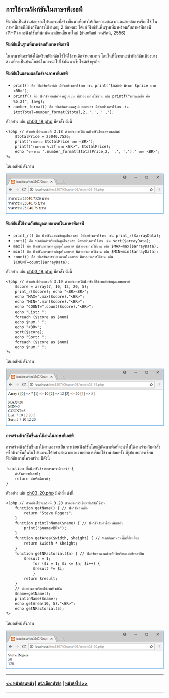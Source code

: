 ## การใช้งานฟังก์ชันในภาษาพีเอชพี
ฟังก์ชันเป็นส่วนย่อยของโปรแกรมที่สร้างขึ้นมาเพื่อทำให้เกิดความสะดวกและง่ายต่อการเรียกใช้ ในภาษาพีเอชพีมีฟังก์ชันการใช้งานอยู่ 2 ลักษณะ ได้แก่ ฟังก์ชันพื้นฐานที่มาพร้อมกับภาษาพีเอชพี (PHP) และฟังก์ชันที่นักพัฒนาเขียนขึ้นมาใหม่ (ธันยพัฒน์ วงศ์รัตน์, 2556) 

#### ฟังก์ชันพื้นฐานที่มาพร้อมกับภาษาพีเอชพี
ในภาษาพีเอชพียังได้เตรียมฟังก์ชันไว้ให้ใช้งานอีกจำนวนมาก โดยในที่นี้จะแนะนำฟังก์ชันเพียงบางส่วนที่จะเป็นประโยชน์ในการนำไปใช้พัฒนาเว็บไซต์เชิงธุรกิจ

#### ฟังก์ชันในแสดงผลลัพธ์ของภาษาพีเอชพี
* ```print() คือ ฟังก์ชันพิมพ์ค่า มีตัวอย่างการใช้งาน เช่น print("$name มีราคา $price บาท <BR>");```
* ```printf() คือ ฟังก์ชันพิมพ์ค่าตามรูปแบบ	มีตัวอย่างการใช้งาน เช่น printf("เกรดเฉลี่ย คือ %5.2f", $avg);```
* ```number_format() คือ ฟังก์ชันกำหนดรูปแบบตัวเลข มีตัวอย่างการใช้งาน เช่น $txtTotal=number_format($total,2, '.', ' ,');```

ตัวอย่าง เช่น [ch03_18.php](src/ch03_18.php) มีคำสั่ง ดังนี้
```
<?php // ตัวอย่างโปรแกรมที่ 3.18 ตัวอย่างการใช้งานฟังก์ชันในแสดงผลลัพธ์
    $totalPrice = 25040.7526;
    print("ราคารวม $totalPrice บาท <BR>");
    printf("ราคารวม %.2f บาท <BR>", $totalPrice);
    echo "ราคารวม ".number_format($totalPrice,2, '.', ',')." บาท <BR>";
?>
```

ได้ผลลัพธ์ ดังภาพ

<img src=output/ch03_18.png>

#### ฟังก์ชันที่ใช้งานกับข้อมูลแบบอาเรย์ในภาษาพีเอชพี
* ```print_r() คือ ฟังก์ชันแสดงข้อมูลในอาเรย์ มีตัวอย่างการใช้งาน เช่น print_r($arrayData);```
* ```sort() คือ ฟังก์ชันการเรียงข้อมูลในอาเรย์ มีตัวอย่างการใช้งาน เช่น sort($arrayData);```
* ```max() คือ ฟังก์ชันการหาค่าสูงสุดในอาเรย์ มีตัวอย่างการใช้งาน เช่น $MAX=max($arrayData);```
* ```min() คือ ฟังก์ชันการหาค่าต่ำสุดในอาเรย์ มีตัวอย่างการใช้งาน เช่น $MIN=min($arrayData);```
* ```count() คือ ฟังก์ชันการนับจำนวนในอาเรย์ มีตัวอย่างการใช้งาน เช่น $COUNT=count($arrayData);```


ตัวอย่าง เช่น [ch03_19.php](src/ch03_19.php) มีคำสั่ง ดังนี้
```
<?php // ตัวอย่างโปรแกรมที่ 3.19 ตัวอย่างการใช้ฟังก์ชันที่ใช้งานกับข้อมูลแบบอาเรย์
    $score = array(7, 10, 12, 20, 5);
    print_r($score); echo "<BR><BR>";
    echo "MAX=".max($score)."<BR>";
    echo "MIN=".min($score)."<BR>";
    echo "COUNT=".count($score)."<BR>";
    echo "List: ";
    foreach ($score as $num)
    echo $num." ";
    echo "<BR>";
    sort($score);
    echo "Sort: ";
    foreach ($score as $num)
    echo $num." ";
?>
```

ได้ผลลัพธ์ ดังภาพ

<img src=output/ch03_19.png>

#### การสร้างฟังก์ชันขึ้นมาใช้งานในภาษาพีเอชพี
การสร้างฟังก์ชันขึ้นมาใช้งานเองจะเป็นการเขียนฟังก์ชันโดยผู้พัฒนาเพื่อที่จะนำไปใช้งานร่วมกับคำสั่งหรือฟังก์ชันอื่นในโปรแกรมได้อย่างสะดวกและง่ายต่อการเรียกใช้งานบ่อยครั้ง 
มีรูปแบบการเขียนฟังก์ชันตามโครงสร้าง มีดังนี้
```
function ชื่อฟังก์ชัน(รายการพารามิเตอร์) {
    คำสั่งภาษาพีเอชพี;
    return ค่าหรือนิพจน์;
}
```

ตัวอย่าง เช่น [ch03_20.php](src/ch03_20.php) มีคำสั่ง ดังนี้
```
<?php // ตัวอย่างโปรแกรมที่ 3.20 ตัวอย่างการเขียนฟังก์ชันใช้งาน
    function getName() { // ฟังก์ชันอ่านชื่อ
        return "Steve Rogers";
    }
    function printlnName($name) { // ฟังก์ชันรับค่าชื่อมาพิมพ์ค่า
        print("$name<BR>");
    }
    function getArea($width, $height) { // ฟังก์ชันคำนวนพื้นที่สี่เหลี่ยม
        return $width * $height;
    }
    function getNFactorial($n) { // ฟังก์ชันคำนวนค่าแฟ็กโทเรียลแบบรีเคอร์ซีพ
        $result = 1;
            for ($i = 1; $i <= $n; $i++) {
            $result *= $i;
            }
        return $result;
    }
    // ตัวอย่างการเรียกใช้งานฟังก์ชัน
    $name=getName();
    printlnName($name);
    echo getArea(10, 5)."<BR>";
    echo getNFactorial(5);
?>
```

ได้ผลลัพธ์ ดังภาพ

<img src=output/ch03_20.png>

---
#### [<< หน้าก่อนหน้า](0304.md) | [หน้าเลือกหัวข้อ](README.md) | [หน้าต่อไป >>](0310.md)
---